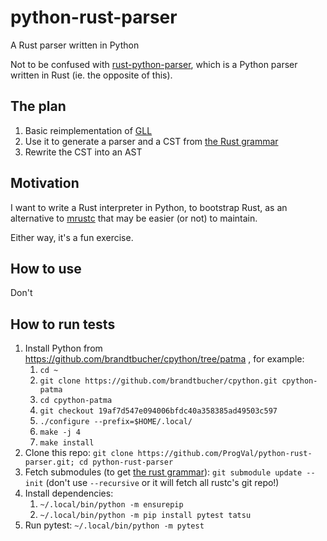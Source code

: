 # python-rust-parser
A Rust parser written in Python

Not to be confused with [rust-python-parser](https://github.com/ProgVal/rust-python-parser/),
which is a Python parser written in Rust (ie. the opposite of this).

## The plan

1. Basic reimplementation of [GLL](https://github.com/rust-lang/gll)
2. Use it to generate a parser and a CST from [the Rust grammar](https://github.com/rust-lang/wg-grammar)
3. Rewrite the CST into an AST

## Motivation

I want to write a Rust interpreter in Python, to bootstrap Rust, as
an alternative to [mrustc](https://github.com/thepowersgang/mrustc/) that
may be easier (or not) to maintain.

Either way, it's a fun exercise.

## How to use

Don't

## How to run tests

1. Install Python from https://github.com/brandtbucher/cpython/tree/patma , for example:
   1. `cd ~`
   2. `git clone https://github.com/brandtbucher/cpython.git cpython-patma`
   3. `cd cpython-patma`
   4. `git checkout 19af7d547e094006bfdc40a358385ad49503c597`
   5. `./configure --prefix=$HOME/.local/`
   6. `make -j 4`
   7. `make install`
2. Clone this repo: `git clone https://github.com/ProgVal/python-rust-parser.git; cd python-rust-parser`
3. Fetch submodules (to get [the rust grammar](https://github.com/rust-lang/wg-grammar/tree/master/grammar)): `git submodule update --init` (don't use `--recursive` or it will fetch all rustc's git repo!)
4. Install dependencies:
   1. `~/.local/bin/python -m ensurepip`
   2. `~/.local/bin/python -m pip install pytest tatsu`
5. Run pytest: `~/.local/bin/python -m pytest`
